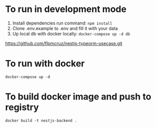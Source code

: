 # To run in development mode

1. Install dependencies run command: `npm install`
2. Clone .env.example to .env and fill it with your data
3. Up local db with docker locally: `docker-compose up -d db`

https://github.com/flpmcruz/nestjs-typeorm-usecase.git

# To run with docker
```
docker-compose up -d
```

# To build docker image and push to registry
```
docker build -t nestjs-backend .

```
